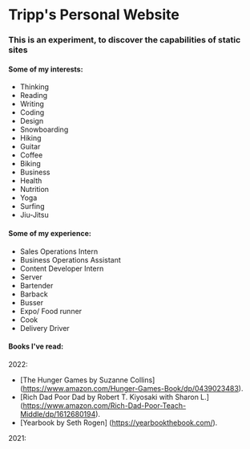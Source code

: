 # Tripp's Personal Website #

### This is an experiment, to discover the capabilities of static sites ###

#### Some of my interests: ####
- Thinking 
- Reading 
- Writing 
- Coding 
- Design
- Snowboarding 
- Hiking
- Guitar 
- Coffee
- Biking
- Business
- Health
- Nutrition
- Yoga
- Surfing
- Jiu-Jitsu

#### Some of my experience: ####
- Sales Operations Intern
- Business Operations Assistant
- Content Developer Intern
- Server
- Bartender
- Barback
- Busser
- Expo/ Food runner
- Cook
- Delivery Driver

#### Books I've read: ####
2022:
- [The Hunger Games by Suzanne Collins] (https://www.amazon.com/Hunger-Games-Book/dp/0439023483).
- [Rich Dad Poor Dad by Robert T. Kiyosaki with Sharon L.] (https://www.amazon.com/Rich-Dad-Poor-Teach-Middle/dp/1612680194).
- [Yearbook by Seth Rogen] (https://yearbookthebook.com/).

2021:
